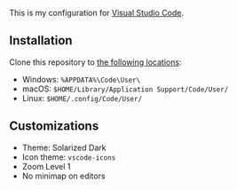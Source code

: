 This is my configuration for [Visual Studio Code](https://code.visualstudio.com/docs).

## Installation

Clone this repository to [the following locations](https://code.visualstudio.com/docs/getstarted/settings#_settings-file-locations):

- Windows: `%APPDATA%\Code\User\`
- macOS: `$HOME/Library/Application Support/Code/User/`
- Linux: `$HOME/.config/Code/User/`

## Customizations

- Theme: Solarized Dark
- Icon theme: `vscode-icons`
- Zoom Level 1
- No minimap on editors

